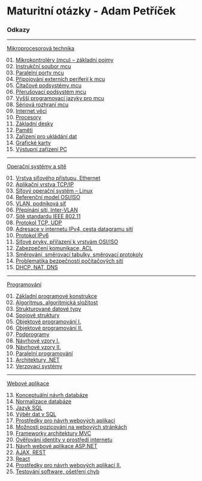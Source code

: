 <style type="text/css">
  ol {
  list-style-type: decimal-leading-zero;
  }
</style>

# Maturitní otázky - Adam Petříček

### Odkazy

----

[Mikroprocesorová technika](/mit)<br>

1. [Mikrokontroléry (mcu) – základní pojmy](/mit/01-mikrokontrolery-zakladni-pojmy.md)
2. [Instrukční soubor mcu](/mit/02-instukcni-soubor-mcu.md)
3. [Paralelní porty mcu](/mit/03-paralelni-porty-mcu.md)
4. [Připojování externích periferií k mcu](/mit/04-pripojovani-externich-perfierii.md)
5. [Čítačové podsystémy mcu](/mit/05-citacove-podsystemy-mcu.md)
6. [Přerušovací podsystém mcu](/mit/06-prerusovaci-podsystem-mcu.md)
7. [Vyšší programovací jazyky pro mcu](/mit/07-vyssi-programovaci-jazyky.md)
8. [Sériová rozhraní mcu](/mit/08-seriova-rozhrani-mcu.md)
9. [Internet věcí](/mit/09-internet-veci.md)
10. [Procesory](/mit/10-procesory.md)
11. [Základní desky](/mit/11-zakladni-desky.md)
12. [Paměti](/mit/12-pameti.md)
13. [Zařízení pro ukládání dat](/mit/13-zarizeni-pro-ukladani-dat.md)
14. [Grafické karty](/mit/14-graficke-karty.md)
15. [Výstupní zařízení PC](/mit/15-vystupni-zarizeni-pc.md)

----

[Operační systémy a sítě](/ops)<br>

1. [Vrstva síťového přístupu, Ethernet](/ops/01-vrstva-sitoveho-pristupu-ethernet.md)
2. [Aplikační vrstva TCP/IP](/ops/02-aplikacni-vrstva-tcp-ip.md)
3. [Síťový operační systém – Linux](/ops/03-sitovy-operacni-system-linux.md)
4. [Referenční model OSI/ISO](/ops/04-referencni-model-osi-iso.md)
5. [VLAN, podniková síť](/ops/05-vlan-podnikova-sit.md)
6. [Přepínání sítí, Inter-VLAN](/ops/06-prepinani-siti-inter-vlan.md)
7. [Sítě standardu IEEE 802.11](/ops/07-site-standardu-ieee-802-11.md)
8. [Protokol TCP, UDP](/ops/08-protokol-tcp-udp.md)
9. [Adresace v internetu IPv4, cesta datagramu sítí](/ops/09-adresace-v-internetu-ipv4-cesta-datagramu-siti.md)
10. [Protokol IPv6](/ops/10-protokol-ipv6.md)
11. [Síťové prvky, přiřazení k vrstvám OSI/ISO](/ops/11-sitove-prvky-prirazeni-k-osi-iso.md)
12. [Zabezpečení komunikace, ACL](/ops/12-zabezpeceni-komunikace-acl.md)
13. [Směrování, směrovací tabulky, směrovací protokoly](/ops/13-smerovani-smerovaci-tabulky-protokoly.md)
14. [Problematika bezpečnosti počítačových sítí](/ops/14-problematika-bezpecnosti-siti.md)
15. [DHCP, NAT, DNS](/ops/15-dhcp-nat-dns.md)

----

[Programování](/prg)<br>

1. [Základní programové konstrukce](/prg/01-zakladni-programove-konstrukce.md)
2. [Algoritmus, algoritmická složitost](/prg/02-algoritmus-algoritmicka-slozitost.md)
3. [Strukturované datové typy](/prg/03-strukturovane-datove-typy.md)
4. [Spojové struktury](/prg/04-spojove-struktury.md)
5. [Objektové programování I.](/prg/05-objektove-programovani-1.md)
6. [Objektové programování II.](/prg/06-objektove-programovani-2.md)
7. [Podprogramy](/prg/07-podprogramy.md)
8. [Návrhové vzory I.](/prg/08-navrhove-vzory-1.md)
9. [Návrhové vzory II.](/prg/09-navrhove-vzory-2.md)
10. [Paralelní programování](/prg/10-paralelni-programovani.md)
11. [Architektury .NET](/prg/11-architektury-dotnet.md)
12. [Verzovací systémy](/prg/12-verzovaci-systemy.md)

----

[Webové aplikace](/web)

13. [Konceptuální návrh databáze](/web/13-konceptualni-navrh-databaze.md)
14. [Normalizace databáze](/web/14-normalizace-databaze.md)
15. [Jazyk SQL](/web/15-jazyk-sql.md)
16. [Výběr dat v SQL](/web/16-vyber-dat-v-sql.md)
17. [Prostředky pro návrh webových aplikací](/web/17-prostredky-pro-navrh-webovych-aplikaci.md)
18. [Možnosti pozicování na webových stránkách](/web/18-moznosti-pozicovani-na-webu.md)
19. [Frameworky architektury MVC](/web/19-frameworky-mvc.md)
20. [Ověřování identity v prostředí internetu](/web/20-overovani-identity-v-prostredi-internetu.md)
21. [Návrh webové aplikace ASP.NET](/web/21-navrh-aplikace-aspnet.md)
22. [AJAX, REST](/web/22-ajax-rest.md)
23. [React](/web/23-react.md)
24. [Prostředky pro návrh webových aplikací II.](/web/24-prostredky-pro-navrh-webovych-aplikaci-2.md)
25. [Testování software, ošetření chyb](/web/25-testovani-software-osetreni-chyb.md)
